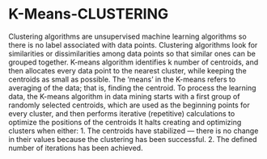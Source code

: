 # K-Means-CLUSTERING
Clustering algorithms are unsupervised machine learning algorithms so there is no label associated with data points. Clustering algorithms look for similarities or dissimilarities among data points so that similar ones can be grouped together.  K-means algorithm identifies k number of centroids, and then allocates every data point to the nearest cluster, while keeping the centroids as small as possible. The ‘means’ in the K-means refers to averaging of the data; that is, finding the centroid.  To process the learning data, the K-means algorithm in data mining starts with a first group of randomly selected centroids, which are used as the beginning points for every cluster, and then performs iterative (repetitive) calculations to optimize the positions of the centroids  It halts creating and optimizing clusters when either:  1. The centroids have stabilized — there is no change in their values because the clustering has been successful. 2. The defined number of iterations has been achieved.
